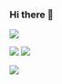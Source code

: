 ### Hi there 👋
[![](https://raw.githubusercontent.com/gachoo/gachoo/master/profile-summary-card-output/vue/0-profile-details.svg)](https://github.com/vn7n24fzkq/github-profile-summary-cards)

[![](https://raw.githubusercontent.com/gachoo/gachoo/master/profile-summary-card-output/default/1-repos-per-language.svg)](https://github.com/vn7n24fzkq/github-profile-summary-cards)
[![](https://raw.githubusercontent.com/gachoo/gachoo/master/profile-summary-card-output/default/3-stats.svg)](https://github.com/vn7n24fzkq/github-profile-summary-cards)

![](https://komarev.com/ghpvc/?username=gachoo&color=green)
